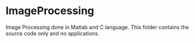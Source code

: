 # ImageProcessing
Image Processing done in Matlab and C language. This folder contains the source code only and no applications.
